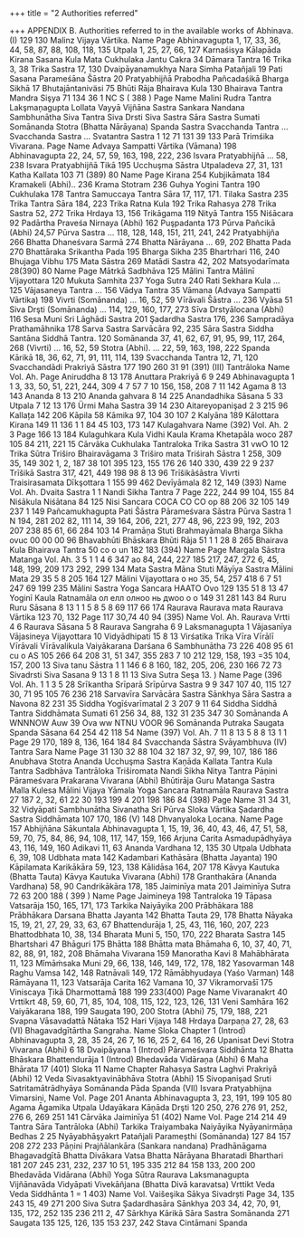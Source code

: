 +++
title = "2 Authorities referred"

+++
APPENDIX B. 
Authorities referred to in the available works of Abhinava. 
(I) 
129 130 
Malinz Vijaya Vārtika. 
Name 
Page Abhinavagupta 1, 17, 33, 36, 44, 58, 87, 88, 108, 118, 135 Utpala 
1, 25, 27, 66, 127 Karnaśisya Kālapāda Kirana Sasana Kula Mata Cukhulaka Jantu Cakra 
34 Dāmara Tantra 
16 
Trika 
3, 38 
Trika Sastra 
17, 130 Dvaipāyanamukhya Nara Simha Patañjali 
19 Pati Sasana Parameśāna Šāstra 
20 
Pratyabhijñā Prabodha Pañcadaśikā Bharga Sikhā 
17 Bhutajāntaniväsi 
75 
Bhūti Rāja Bhairava Kula 
130 
Bhairava Tantra Mandra Sişya 
71 
134 
36 
1 
NC S 
( 388 ) 
Page 
Name 
Malini Rudra Tantra Lakşmaņagupta 
Lollata Vayyā Vijñāna Sastra Sankara Nandana Sambhunātha Siva Tantra Siva Drsti Siva Sastra Sāra Sastra Sumati Somānanda Stotra (Bhatta Nārāyana) Spanda Sastra Svacchanda Tantra ... Svacchanda Sastra ... Svatantra Sastra 
1 
12 
71 131 
39 133 
Parā Trimśika Vivarana. 
Page 
Name Advaya Sampatti Vārtika (Vāmana) 
198 
Abhinavagupta 
22, 24, 57, 59, 163, 198, 222, 236 Isvara Pratyabhijñā ... 
58, 238 Isvara Pratyabhijñā Tikā 
195 Ucchuşma Sāstra Utpaladeva 
27, 31, 131 Katha Kallata 
103 
71 
(389) 
80 
Name 
Page Kirana 
254 Kubjikāmata 
184 Kramakeli (Abhi).. 
236 Krama Stotram 
236 Guhya Yogini Tantra 
190 Cukhulaka 
178 Tantra Samuccaya Tantra Sāra 
17, 117, 171. Tilaka Sastra 
235 Trika Tantra Sāra 
184, 223 Trika Ratna Kula 
192 Trika Rahasya 
278 Trika Sastra 
52, 272 Trika Hrdaya 
13, 156 Trikāgama 
119 Nityā Tantra 
155 Niśācara 
92 Padārtha Praveśa Nirnaya (Abhi) 
162 Puşpadanta 
173 Pūrva Pañcikā (Abhi) 
24,57 Pūrva Sastra ... 118, 128, 148, 151, 211, 241, 242 Pratyabhijña 
266 Bhatta Dhaneśvara Sarmā 
274 Bhatta Nārāyana ... 
69, 202 Bhatta Pada 
270 Bhattāraka Srikantha Pada 
195 Bharga Sikha 
235 Bhartrhari 
116, 240 Bhujaga Vibhu 
175 Mata Sāstra 
269 Matādi Sastra 
42, 202 Matsyodarīmata 
28(390) 
80 
Name 
Page 
Mātrkā Sadbhāva 
125 Mālini Tantra Mālinī Vijayottara 
120 
Mukuta Samhita 
237 
Yoga Sutra 
240 Rati Sekhara Kula ... 
125 
Vājasaneya Tantra ... 
156 
Vādya Tantra 
35 
Vāmana (Advaya Sampatti Vārtika) 
198 
Vivrti (Somānanda) ... 
16, 52, 59 Vīrāvali Šāstra ... 
236 
Vyāsa 
51 Siva Drşti (Somānanda) ... 114, 129, 160, 177, 273 Sīva Drstyālocana (Abhi) 
116 
Sesa Muni Sri Lāghādi Sastra 
201 
Şadardha Sastra 
176, 236 Sampradāya Prathamāhnika 
178 
Sarva Sastra Sarvācāra 
92, 235 
Sāra Sastra Siddha Santāna Siddhā Tantra. 
120 Somānanda 37, 41, 62, 67, 91, 95, 99, 117, 264, 268 (Vivrti) 
... 16, 52, 59 Stotra (Abhi). 
... 22, 59, 163, 198, 222 Spanda Kārikā 
18, 36, 62, 71, 91, 111, 114, 139 Svacchanda Tantra 
12, 71, 120 Svacchandādi Prakriyā Sāstra 
177 
190 
260 
31 
91 
(391) 
(III) 
Tantrāloka 
Name 
Vol. Ah. 
Page 
Aniruddha 
8 13 
178 Anuttara Prakriyā 6 9 
249 Abhinavagupta 1 1 3, 33, 50, 51, 221, 244, 309 
4 7 
57 7 10 
156, 158, 208 7 11 
142 
Agama 
8 13 
143 Ananda 
8 13 
210 
Ananda gahvara 
8 14 
225 Anandadhika Sāsana 5 
33 
Utpala 
7 12 13 
176 Ürmi Maha Sastra 
39 14 
230 Aitareyopanişad 
2 3 
215 
96 Kallața 
142 
206 
Kāpila 
58 Kāmika 
97, 104 
30 
107 
2 
Kalyāna 
189 
Kālottara Kirana 
149 11 136 
1 
1 
84 
45 
103, 173 
147 
Kulagahvara 
Name 
(392) Vol. Ah. 2 3 
Page 166 
13 
184 
Kulaguhkara Kula Vidhi Kaula Krama Khetapāla 
woco 
287 105 
84 
211, 221 
15 
Cārvāka Cukhulaka Tantraloka Trika Sastra 
31 
vwO 
10 
12 
Trika Sūtra Triširo Bhairavāgama 3 Triširo mata Triśirah Sāstra 1 
258, 309 35, 149 
302 1, 2, 187 
38 101 
395 123, 155 
176 
26 
140 330, 439 
22 
9 
237 
Trīšikā Sastra 
317, 421, 449 
198 98 
8 
13 
96 
Trīšikāśāstra Vivrti Traisirasamata Dīkşottara 
1 
155 
99 
462 
Devīyāmala 
82 
12, 149 
(393) 
Name 
Vol. Ah. 
Dvaita Sastra 1 1 Nandi Sikha Tantra 7 
Page 222, 244 
99 
104, 155 
84 
Niśākula Niśātana 
84 
125 
Nisi Sancara 
COCA CO CO op 
88 206 
32 105 
149 
237 
1 
149 
Pañcamukhagupta Pati Šāstra Pārameśvara Sāstra Pūrva Sastra 
1 
N 
194, 281 
202 82, 111 
14, 39 164, 206, 221, 277 
48, 96, 223 99, 192, 203 
207 238 
85 61, 66 
284 103 
14 
Pramāņa Stuti Brahmayāmala Bharga Sikha 
ovuc 00 00 00 
96 
Bhavabhūti Bhāskara Bhūti Rāja 
51 
1 
1 
28 
8 
265 
Bhairava Kula Bhairava Tantra 
50 
co o un 
182 
183 
(394) 
Name 
Page 
Margala Sāstra Matanga 
Vol. Ah. 
3 5 1 1 4 6 
347 
ao 
84, 244, 227 
185 217, 247, 272 6, 45, 148, 199, 209 
173 
292, 299 
134 
Mata Sastra Māna Stuti Māyīya Sastra Mālini Mata 
29 
35 
5 
8 
205 164 
127 
Mālini Vijayottara 
o но 
35, 54, 257 
418 
6 7 
51 247 
69 
199 
235 
Mālini Sastra Yoga Sancara 
HAATO Ovo 
129 135 
51 
8 13 47 
Yoginī Kaula Ratnamāla 
ол елл олноо нь дwoo o o 
149 
31 281 143 
84 
Ruru Ruru Sāsana 
8 13 1 1 5 8 
5 8 69 
117 66 174 
Raurava Raurava mata Raurava Vārtika 
123 
70, 132 
Page 
117 
30,74 
40 
94 
(395) 
Name 
Vol. Ah. Raurava Vrtti 4 6 Raurava Sāsana 5 8 Raurava Sangraha 6 9 Laksmanagupta 1 
Vājasanīya Vājasineya Vijayottara 
10 Vidyādhipati 
15 
8 13 Virśatika Trika Vīra Vīrālī Vīrāvali Vīrāvalikula Vaiyākarana Darśana 6 Sambhunātha 
73 226 408 95 
61 
cu o AS 
105 266 
64 208 31, 51 347, 355 
283 
7 
10 
212 129, 158, 193 
=35 104, 157, 200 
13 
Siva tanu Sāstra 
1 
1 
146 
6 8 
160, 182, 205, 206, 230 
166 72 73 
Sivadrsti Siva Sasana 
9 13 1 8 11 13 
Siva Sutra Seşa 
13. 
) 
Name 
Page 
(396 Vol. Ah. 1 1 3 5 
28 
Srīkantha 
Srīparā Srīpūrva Sastra 
9 9 
347 
107 40, 115 
127 30, 71 
95 105 
76 236 218 
Sarvavīra Sarvācāra Sastra Sānkhya Sāra Sastra 
a Navona 
82 
231 35 
Siddha Yogīśvarīmatal 
2 3 
207 
9 11 
64 
Siddha Siddhā Tantra 
Siddhāmata Sumati 
61 
256 34, 88, 132 
31 235 347 30 
Somānanda 
A WNNNOW Auw 
39 
Ova ww NTNU VOOR 
96 
Somānanda Putraka Saugata Spanda Sāsana 
64 
254 
42 
118 
54 
Name 
(397) Vol. Ah. 
7 11 8 13 5 8 8 13 1 1 
Page 
29 170, 189 8, 136, 164 
184 84 
Svacchanda Sāstra 
Svāyambhuva 
(IV) 
Tantra Sara 
Name 
Page 
31 
130 32 
88 104 
32 
187 
32, 97, 99, 107, 186 
186 
Anubhava Stotra Ananda Ucchuşma Sastra Kaņāda Kallata Tantra Kula Tantra Sadbhāva Tantrāloka Triširomata Nandi Sikha Nitya Tantra Pāņini Pārameśvara Prakarana Vivarana (Abhi) Bhūtirāja Guru Matanga Sastra Malla Kulesa Mālini Vijaya 
Yāmala Yoga Sancara Ratnamāla Raurava Sastra 
27 
187 2, 32, 61 
22 
30 193 
199 
4 
201 
198 186 
84 
(398) 
Page 
Name 
31 
34 
31, 32 
Vidyāpati Sambhunātha Sivanatha Sri Pūrva Sloka Vārtika Şadardha Sastra Siddhāmata 
107 
170, 186 
(V) 
148 
Dhvanyaloka Locana. 
Name 
Page 
157 Abhijñāna Sākuntala Abhinavagupta 1, 15, 19, 36, 40, 43, 46, 47, 51, 58, 59, 70, 
75, 84, 86, 94, 108, 117, 147, 159, 166 Arjuna Carita Asmadupādhyāya 
43, 116, 149, 160 
Adikavi 
11, 63 
Ananda Vardhana 
12, 135 
30 Utpala Udbhata 
6, 39, 108 
Udbhata mata 
142 Kadambari Kathāsāra (Bhatta Jayanta) 
190 Kāpilamata Karikākāra 
59, 123, 138 
Kālidāsa 
164, 207 
178 Kāvya Kautuka (Bhatta Tauta) Kāvya Kautuka Vivarana (Abhi) 
178 
Granthakāra (Ananda Vardhana) 
58, 90 
Candrikākāra 
178, 185 
Jaiminīya mata 
201 
Jaiminīya Sutra 
72 
63 
200 
188 
( 399 ) Name 
Page Jaimineya 
198 Tantraloka 
19 Tāpasa Vatsarāja 
150, 165, 171, 173 Tarkika Naiyāyika 
200 Prābhākara 
188 Prābhākara Darsana Bhatta Jayanta 
142 Bhatta Tauta 
29, 178 Bhatta Nāyaka 
15, 19, 21, 27, 29, 33, 63, 67 Bhattendurāja 
1, 25, 43, 116, 160, 207, 223 Bhattodbhata 
10, 38, 134 Bharata Muni 
5, 150, 170, 222 Bharata Sastra 
145 Bhartshari 
47 Bhāguri 
175 Bhātta 
188 Bhātta mata Bhāmaha 
6, 10, 37, 40, 71, 82, 88, 91, 182, 208 Bhāmaha Vivarana 
159 Manoratha Kavi 
8 Mahābhārata 
11, 123 Mîmāṁsaka Muni 
29, 66, 138, 146, 149, 172, 178, 182 Yasovarman 
148 Raghu Vamsa 
142, 148 Ratnāvali 
149, 172 Rāmābhyudaya (Yaśo Varman) 
148 Rāmāyana 
11, 123 Vatsarāja Carita 
162 Vamana 
10, 37 Vikramorvašī 
175 Viniscaya Țikā Dharmottamā 
188 
199 
233(400) 
Page 
Name 
Vivaranakrt 
40 Vrttikrt 
48, 59, 60, 71, 85, 104, 108, 115, 
122, 123, 126, 131 Veni Samhāra 
162 
Vaiyākarana 
188, 199 
Saugata 
190, 200 Stotra (Abhi) 
75, 179, 188, 221 Svapna Vāsavadattā Nātaka 
152 Hari Vijaya 
148 
Hrdaya Darpaņa 
27, 28, 63 
(VI) 
Bhagavadgītārtha Sangraha. 
Name 
Sloka 
Chapter 
1 (Introd) 
Abhinavagupta 
3, 28, 35 
24, 26 
7, 16 16, 25 
2, 64 16, 26 
Upanisat Devi Stotra Vivarana (Abhi) 6 
18 
Dvaipāyana 
1 (Introd) Pārameśvara Siddhānta 12 Bhatta Bhāskara Bhattendurāja 
1 (Introd) Bhedavāda Vidāraņa (Abhi) 6 Maha Bhārata 
17 
(401) 
Sloka 
11 
Name 
Chapter Rahasya Sastra Laghvi Prakriyā (Abhi) 
12 Veda Sivasaktyavinābhāva Stotra 
(Abhi) 15 Sivopanişad 
Sruti 
Satritamātrādhyāya Somānanda Pāda Spanda 
(VII) 
Isvara Pratyabhijna Vimarsini, 
Name 
Vol. 
Page 
201 
Ananta Abhinavagupta 
3, 23, 191, 199 
105 
80 
Agama Āgamika Utpala Udayākara Kāņāda Drşti 
120 250, 276 
276 91, 252, 276 
6, 269 
251 141 
Cārvāka Jaiminīya 
51 
(402) 
Name 
Vol. 
Page 
214 
214 
49 
Tantra Sāra Tantrāloka (Abhi) Tarkika Traiyambaka Naiyāyika Nyāyanirmāņa Bedhas 
2 
25 
Nyāyabhāşyakrt Patañjali Parameșthi (Somānanda) 
127 
84 157 208 
272 
233 
Pāņini Prajñālankāra (Sankara 
nandana) Pradhānāgama 
Bhagavadgītā Bhatta Divākara Vatsa Bhatta Nārāyana Bharatadi Bharthari 
181 207 
245 231, 232, 237 
10 51, 195 
335 212 
84 
158 133, 200 
200 
Bhedavāda Vidārana (Abhi) Yoga Sūtra Raurava Laksmanagupta Vijñānavāda Vidyāpati Vivekāñjana (Bhatta Divā 
karavatsa) Vrttikt Veda Veda Siddhānta 
1 
= 1 
403) 
Name 
Vol. 
Vaišeşika Sākya Sivadrști 
Page 34, 135 
243 15, 49 
271 
200 
Siva Sutra Şadardhasāra Sānkhya 
203 34, 42, 70, 91, 135, 
172, 252 
135 236 211 2, 47 
Sārkhya Kārikā Sāra Sastra Somānanda 
271 
Saugata 
135 125, 126, 135 
153 237, 242 
Stava Cintāmani Spanda 